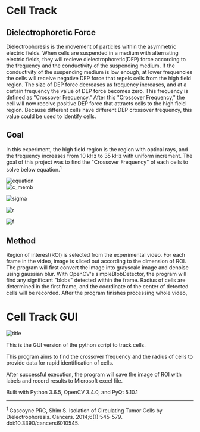 # Cell Track
## Dielectrophoretic Force
Dielectrophoresis is the movement of particles within the asymmetric electric fields.
When cells are suspended in a medium with alternating electric fields, they will recieve dielectrophoretic(DEP) force according to the frequency and the conductivity of the suspending medium. 
If the conductivity of the suspending medium is low enough, at lower frequencies the cells will receive negative DEP force that repels cells from the high field region.
The size of DEP force decreases as frequency increases, and at a certain frequency the value of DEP force becomes zero. This frequency is defined as "Crossover Frequency."
After this "Crossover Frequency," the cell will now receive positive DEP force that attracts cells to the high field region.
Because different cells have different DEP crossover frequency, this value could be used to identify cells.

## Goal
In this experiment, the high field region is the region with optical rays, and the frequency increases from 10 kHz to 35 kHz with uniform increment.
The goal of this project was to find the "Crossover Frequency" of each cells to solve below equation.<sup>1</sup>

![equation](https://raw.githubusercontent.com/jeongm/CV-projects/master/cellTrack/sample/equation.png)  
![c_memb](https://github.com/jeongm/CV-projects/blob/master/cellTrack/sample/cmemb.png?raw=true) 

![sigma](https://github.com/jeongm/CV-projects/blob/master/cellTrack/sample/sigma.png?raw=true)

![r](https://github.com/jeongm/CV-projects/blob/master/cellTrack/sample/r.png?raw=true)  

![f](https://github.com/jeongm/CV-projects/blob/master/cellTrack/sample/f.png?raw=true)

## Method
Region of interest(ROI) is selected from the experimental video. 
For each frame in the video, image is sliced out according to the dimension of ROI.
The program will first convert the image into grayscale image and denoise using gaussian blur. 
With OpenCV's simpleBlobDetector, the program will find any significant "blobs" detected within the frame.
Radius of cells are determined in the first frame, and the coordinate of the center of detected cells will be recorded.
After the program finishes processing whole video, 

# Cell Track GUI
![title](https://raw.githubusercontent.com/jeongm/CV-projects/master/cellTrack/sample/GUI_sample.jpg)

This is the GUI version of the python script to track cells.

This program aims to find the crossover frequency and the radius of cells to provide data for rapid identification of cells.

After successful execution, the program will save the image of ROI with labels and record results to Microsoft excel file.

Built with Python 3.6.5, OpenCV 3.4.0, and PyQt 5.10.1

---
<sup>1</sup> Gascoyne PRC, Shim S. Isolation of Circulating Tumor Cells by Dielectrophoresis. Cancers. 2014;6(1):545-579. doi:10.3390/cancers6010545.
